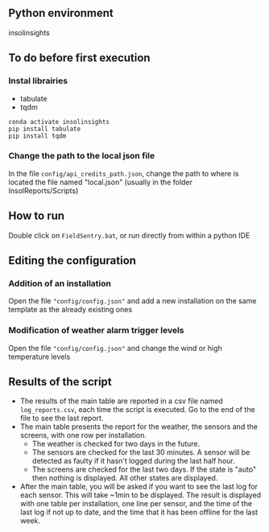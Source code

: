 ## Python environment

insolinsights

## To do before first execution

### Instal librairies

- tabulate  
- tqdm  

`conda activate insolinsights`    
`pip install tabulate`  
`pip install tqdm`  

### Change the path to the local json file 
In the file `config/api_credits_path.json`, change the path to where is located the file named "local.json" (usually in the folder InsolReports/Scripts)

## How to run

Double click on `FieldSentry.bat`, or run directly from within a python IDE

## Editing the configuration

### Addition of an installation
Open the file `"config/config.json"` and add a new installation on the same template as the already existing ones

### Modification of weather alarm trigger levels
Open the file `"config/config.json"` and change the wind or high temperature levels

## Results of the script
- The results of the main table are reported in a csv file named `log_reports.csv`, each time the script is executed. Go to the end of the file to see the last report.
- The main table presents the report for the weather, the sensors and the screens, with one row per installation. 
	- The weather is checked for two days in the future. 
	- The sensors are checked for the last 30 minutes. A sensor will be detected as faulty if it hasn't logged during the last half hour. 
	- The screens are checked for the last two days. If the state is "auto" then nothing is displayed. All other states are displayed. 
- After the main table, you will be asked if you want to see the last log for each sensor. This will take ~1min to be displayed. The result is displayed with one table per installation, one line per sensor, and the time of the last log if not up to date, and the time that it has been offline for the last week. 
